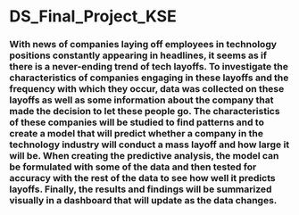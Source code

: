 # DS_Final_Project_KSE

### With news of companies laying off employees in technology positions constantly appearing in headlines, it seems as if there is a never-ending trend of tech layoffs. To investigate the characteristics of companies engaging in these layoffs and the frequency with which they occur, data was collected on these layoffs as well as some information about the company that made the decision to let these people go. The characteristics of these companies will be studied to find patterns and to create a model that will predict whether a company in the technology industry will conduct a mass layoff and how large it will be. When creating the predictive analysis, the model can be formulated with some of the data and then tested for accuracy with the rest of the data to see how well it predicts layoffs. Finally, the results and findings will be summarized visually in a dashboard that will update as the data changes. 
